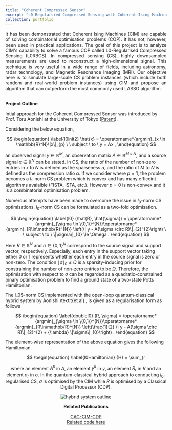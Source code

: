 ```yaml
---
title: "Coherent Compressed Sensor"
excerpt: "L0-Regularsied Compressed Sensing with Coherent Ising Machines"
collection: portfolio
---
```


<script
  src="https://cdn.mathjax.org/mathjax/latest/MathJax.js?config=TeX-AMS-MML_HTMLorMML"
  type="text/javascript">
</script>

<div style="text-align: justify"> It has been demonstrated that Coherent Ising Machines (CIM) are capable of solving combinatorial optimisation problems (COP). It has not, however, been used in practical applications. The goal of this project is to analyze CIM's capability to solve a famous COP called L0-Regularised Compressed Sensing (L0RBCS). In compressed sensing (CS), highly downsampled measurements are used to reconstruct a high-dimensional signal. This technique is very useful in a wide range of fields, including astronomy, radar technology, and Magnetic Resonance Imaging (MRI). Our objective here is to simulate large-scale CS problem instances (which include both random and real-world problem instances) using CIM and propose an algorithm that can outperform the most commonly used LASSO algorithm. </div> <br>

**Project Outline**

Intial approach for the Coherent Compressed Sensor was introduced by Prof. Toru Aonishi at the University of Tokyo ([Patent](https://patents.google.com/patent/WO2022178173A1/en?q=(L0+REGULARIZATION-BASED+COMPRESSED+SENSING+SYSTEM+AND+METHOD+WITH+COHERENT+ISING+MACHINES)&oq=L0+REGULARIZATION-BASED+COMPRESSED+SENSING+SYSTEM+AND+METHOD+WITH+COHERENT+ISING+MACHINES+)). <br>

Considering the below equation, <br>
<div style="text-align: center"> 
$$
        \begin{equation}
        \label{l0init2}
            \hat{x} = \operatorname*{argmin}_{x \in \mathbb{R}^N}\|x\|_{p} \ \ subject \ to \ y = Ax ,
        \end{equation}
$$
 </div>
 
an observed signal $y \in \mathbb{R}^M$, an observation matrix $A \in \mathbb{R}^{M\times N}$, and a source signal $x \in \mathbb{R}^N$ can be stated. In CS, the ratio of the number of non-zero entries in $x$ to $N$ is defined as the sparseness $a$, and the ratio of $M$ to $N$ is defined as the compression ratio $\alpha$. If we consider where $p=1$, the problem becomes a $l_1$-norm CS problem which is convex and has many efficeint algorithms avaialble (FISTA, ISTA, etc.). However $p=0$ is non-convex and it is a combinatorial optimisation problem. 

Numerous attempts have been made to overcome the issue in $l_0$-norm CS optimisations. $l_0$-norm CS can be formulated as a two-fold optimisation.
<div style="text-align: center"> 
$$
        \begin{equation}
        \label{l0}
            (\hat{R}, \hat{\sigma}) = \operatorname*{argmin}_{\sigma \in \{0,1\}^{N}}\operatorname*{argmin}_{R\in\mathbb{R}^{N}} \left(\| y - A(\sigma \circ R)\|_{2}^{2}\right) \ \ subject \ to \   \|\sigma\|_{0} \le \Omega .
        \end{equation}
$$
 </div>

Here $R \in \mathbb{R}^N$ and $\sigma \in \left\{0,1\right\}^N$ correspond to the source signal and support vector, respectively. 
Especially, each entry in the support vector taking either 0 or 1 represents whether each entry in the source signal is zero or non-zero. The condition $\|\sigma\|_{0} \le \Omega$ is a sparsity-inducing prior for constraining the number of non-zero entries to be $\Omega$. Therefore, the optimisation with respect to $\sigma$ can be regarded as a quadratic-constrained binary optimisation problem to find a ground state of a two-state Potts Hamiltonian.

The l_0$-norm CS implemented with the open-loop quantum-classical hybrid system by Aonishi \textit{et al}., is given as a regularisation form as follows 

<div style="text-align: center"> 
$$
        \begin{equation}
        \label{doublel0}
            (R, \sigma) = \operatorname*{argmin}_{\sigma \in \{0,1\}^{N}}\operatorname*{argmin}_{R\in\mathbb{R}^{N}} \left(\frac{1}{2} \| y - A(\sigma \circ R)\|_{2}^{2} + {\lambda} \|\sigma\|_{0}\right) .
        \end{equation}
$$
 </div>

The element-wise representation of the above equation gives the following Hamiltonian.

<div style="text-align: center"> 
$$
        \begin{equation}
        \label{l0Hamiltonian}
            {H} = \sum_{r<r'}^{N}\sum_{k = 1}^{M} A_{r}^{k}A_{r'}^{k}R_{r}R_{r'}\sigma_{r}\sigma_{r'} - \sum_{r=1}^{N}\sum_{k =1}^{M} y^{k}A_{r}^{k}R_{r}\sigma_{r} + {\lambda} \sum_{r = 1}^{N} \sigma_r , 
        \end{equation}
$$
 </div>

where an element $A^k$ in $A$, an element $y^k$ in $y$, an element $R_r$ in $R$ and an element $\sigma_r$ in $\sigma$. In the quantum-classical hybrid approach to conducting $l_0$-regularised CS, $\sigma$ is optimised by the CIM while $R$ is optimised by a Classical Digital Processor (CDP).

![hybrid system outline](/img/olccsarch.jpg)

 
**Related Publications** <br>

[CAC-CIM-CDP](https://doi.org/10.1038/s41598-023-43364-8) <br>
[Related code here](/404.html)

<!-- <img src="/images/gacs_Figure_6.png" alt="gacs" style="height: 500px; width:300px;"/> -->